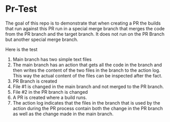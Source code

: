 # Pr-Test
The goal of this repo is to demonstrate that when creating a PR the builds that run against this PR run in a special merge branch that merges the code from the PR branch and the target branch. It does not run on the PR Branch but another special merge branch. 

Here is the test
1. Main branch has two simple text files
2. The main branch has an action that gets all the code in the branch and then writes the content of the two files in the branch to the action log. This way the actual content of the files can be inspected after the fact.
3. PR Branch is created
4. File #1 is changed in the main branch and not merged to the PR branch.
5. File #2 in the PR branch is changed
6. A PR is created where a build runs.
7. The action log indicates that the files in the branch that is used by the action during the PR process contain both the change in the PR branch as well as the change made in the main branch.
